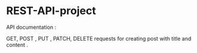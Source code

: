 # REST-API-project


API documentation :

GET, POST , PUT , PATCH, DELETE requests for creating post with title and content . 
